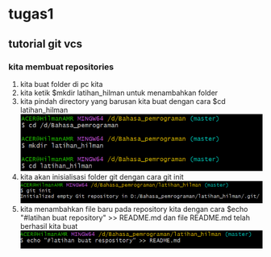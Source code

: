 # tugas1

## tutorial git vcs

### kita membuat repositories

1. kita buat folder di pc kita <br>
2. kita ketik $mkdir latihan_hilman untuk menambahkan folder <br>
3. kita pindah directory yang barusan kita buat dengan cara $cd latihan_hilman <br>
![gambar 1](screenshot/ss1.png) <br>
4. kita akan inisialisasi folder git dengan cara git init <br>
![gambar 2](screenshot/ss2.png) <br>
5. kita menambahkan file baru pada repository kita dengan cara $echo "#latihan buat repository" >> README.md dan file README.md telah berhasil kita buat <br>
![gambar 3](screenshot/ss3.png)